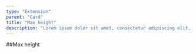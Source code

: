 ```yaml
---
type: "Extension"
parent: "Card"
title: "Max height"
description: "Lorem ipsum dolor sit amet, consectetur adipiscing elit. Nunc tempus laoreet leo sit amet iaculis."
---
```


##Max height

<demo>
  <demovanilla src="inline/core/card/max-height" name="max height">
  </demovanilla>
</demo>
